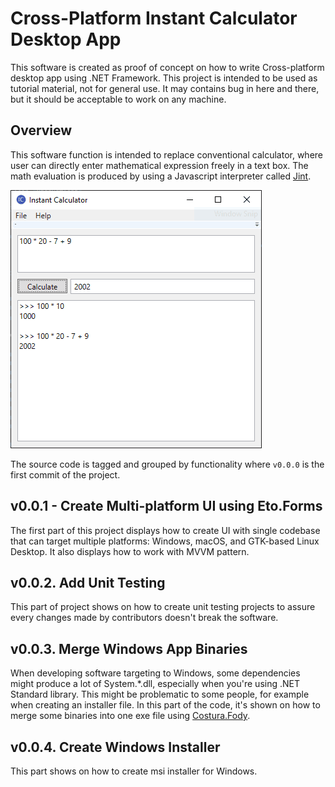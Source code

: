 # Cross-Platform Instant Calculator Desktop App

This software is created as proof of concept on how to write Cross-platform desktop app using .NET Framework.
This project is intended to be used as tutorial material, not for general use.
It may contains bug in here and there, but it should be acceptable to work on any machine.

## Overview

This software function is intended to replace conventional calculator, where user can directly enter mathematical expression freely in a text box.
The math evaluation is produced by using a Javascript interpreter called [Jint](https://github.com/sebastienros/jint).

![Instant Calculator Windows Preview](https://raw.githubusercontent.com/junian/instant-calculator/gh-pages/img/instant-calculator-preview-01.png)

The source code is tagged and grouped by functionality where `v0.0.0` is the first commit of the project.

## v0.0.1 - Create Multi-platform UI using Eto.Forms

The first part of this project displays how to create UI with single codebase that can target multiple platforms: Windows, macOS, and GTK-based Linux Desktop.
It also displays how to work with MVVM pattern.

## v0.0.2. Add Unit Testing

This part of project shows on how to create unit testing projects to assure every changes made by contributors doesn't break the software.

## v0.0.3. Merge Windows App Binaries

When developing software targeting to Windows, some dependencies might produce a lot of System.*.dll, especially when you're using .NET Standard library.
This might be problematic to some people, for example when creating an installer file.
In this part of the code, it's shown on how to merge some binaries into one exe file using [Costura.Fody](https://github.com/Fody/Costura).

## v0.0.4. Create Windows Installer

This part shows on how to create msi installer for Windows.

